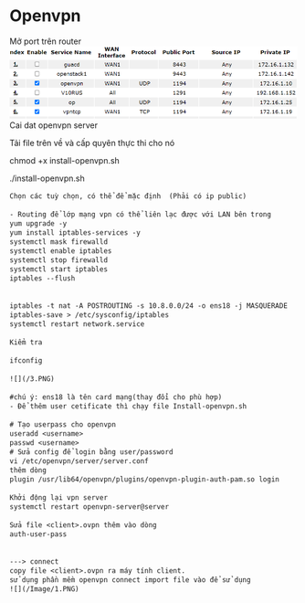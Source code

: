 # Openvpn
Mở port trên router 
![](/moport.PNG)
Cai dat openvpn server

Tải file trên về và cấp quyên thực thi cho nó

chmod +x install-openvpn.sh

./install-openvpn.sh
    
    Chọn các tuỳ chọn, có thể để mặc định  (Phải có ip public)
    
    - Routing để lớp mạng vpn có thể liên lạc được với LAN bên trong
    yum upgrade -y
    yum install iptables-services -y
    systemctl mask firewalld
    systemctl enable iptables
    systemctl stop firewalld
    systemctl start iptables
    iptables --flush
    
    
    iptables -t nat -A POSTROUTING -s 10.8.0.0/24 -o ens18 -j MASQUERADE
    iptables-save > /etc/sysconfig/iptables
    systemctl restart network.service 
    
    Kiểm tra
    
    ifconfig
    
    ![](/3.PNG)
    
    #chú ý: ens18 là tên card mạng(thay đổi cho phù hợp)
    - Để thêm user cetificate thì chạy file Install-openvpn.sh 
      
    # Tạo userpass cho openvpn
    useradd <username>
    passwd <username>
    # Sửa config để login bằng user/password    
    vi /etc/openvpn/server/server.conf
    thêm dòng 
    plugin /usr/lib64/openvpn/plugins/openvpn-plugin-auth-pam.so login

    Khởi động lại vpn server 
    systemctl restart openvpn-server@server
    
    Sửa file <client>.ovpn thêm vào dòng
    auth-user-pass
    
    
    ---> connect
    copy file <client>.ovpn ra máy tính client.
    sử dụng phần mềm openvpn connect import file vào để sử dụng
    ![](/Image/1.PNG)
    
